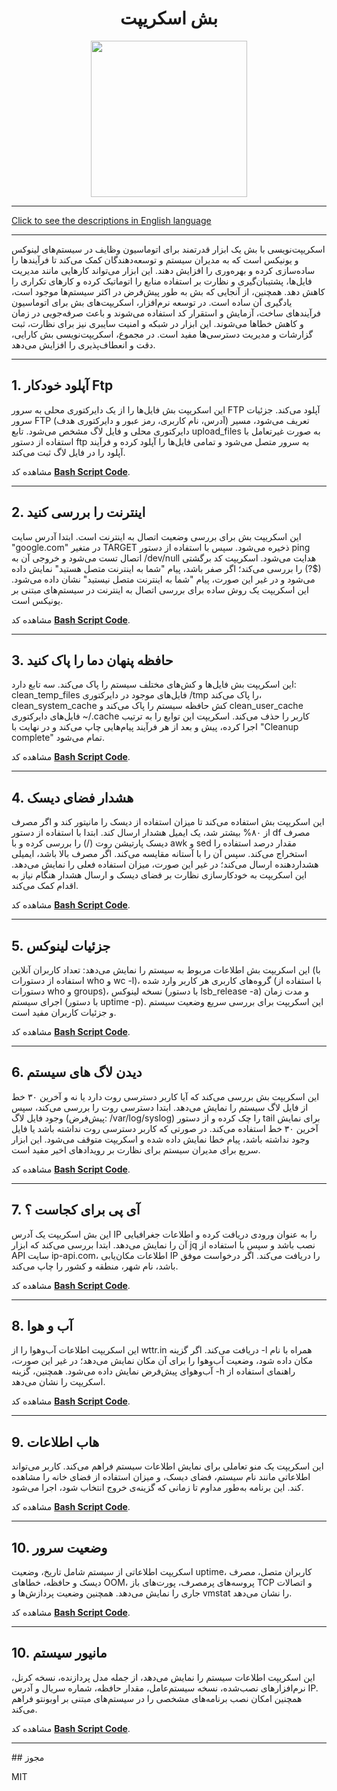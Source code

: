 <div align="center">

# بش اسکریپت
<img src="https://cloud.githubusercontent.com/assets/2059754/24601246/753a7f36-1858-11e7-9d6b-7a0e64fb27f7.png" height="250px" width="250px">

</div>

<hr>

[Click to see the descriptions in English language](README.md)


<hr>


اسکریپت‌نویسی با بش یک ابزار قدرتمند برای اتوماسیون وظایف در سیستم‌های لینوکس و یونیکس است که به مدیران سیستم و توسعه‌دهندگان کمک می‌کند تا فرآیندها را ساده‌سازی کرده و بهره‌وری را افزایش دهند. این ابزار می‌تواند کارهایی مانند مدیریت فایل‌ها، پشتیبان‌گیری و نظارت بر استفاده منابع را اتوماتیک کرده و کارهای تکراری را کاهش دهد. همچنین، از آنجایی که بش به طور پیش‌فرض در اکثر سیستم‌ها موجود است، یادگیری آن ساده است. در توسعه نرم‌افزار، اسکریپت‌های بش برای اتوماسیون فرآیندهای ساخت، آزمایش و استقرار کد استفاده می‌شوند و باعث صرفه‌جویی در زمان و کاهش خطاها می‌شوند. این ابزار در شبکه و امنیت سایبری نیز برای نظارت، ثبت گزارشات و مدیریت دسترسی‌ها مفید است. در مجموع، اسکریپت‌نویسی بش کارایی، دقت و انعطاف‌پذیری را افزایش می‌دهد.

<hr>

## 1. آپلود خودکار Ftp
این اسکریپت بش فایل‌ها را از یک دایرکتوری محلی به سرور FTP آپلود می‌کند. جزئیات سرور FTP (آدرس، نام کاربری، رمز عبور و دایرکتوری هدف) تعریف می‌شود، مسیر دایرکتوری محلی و فایل لاگ مشخص می‌شود. تابع upload_files به صورت غیرتعامل با استفاده از دستور ftp به سرور متصل می‌شود و تمامی فایل‌ها را آپلود کرده و فرآیند آپلود را در فایل لاگ ثبت می‌کند.

مشاهده کد <b>[Bash Script Code](BashScript/AutoFtpUpload/AutoFtpUploadPersian.sh)</b>.
<hr>

## 2. اینترنت را بررسی کنید
این اسکریپت بش برای بررسی وضعیت اتصال به اینترنت است. ابتدا آدرس سایت "google.com" در متغیر TARGET ذخیره می‌شود. سپس با استفاده از دستور ping اتصال تست می‌شود و خروجی آن به /dev/null هدایت می‌شود. اسکریپت کد برگشتی ($?) را بررسی می‌کند؛ اگر صفر باشد، پیام "شما به اینترنت متصل هستید" نمایش داده می‌شود و در غیر این صورت، پیام "شما به اینترنت متصل نیستید" نشان داده می‌شود. این اسکریپت یک روش ساده برای بررسی اتصال به اینترنت در سیستم‌های مبتنی بر یونیکس است.

مشاهده کد <b>[Bash Script Code](BashScript/CheckInternet/CheckInternetPersian.sh)</b>.
<hr>

## 3. حافظه پنهان دما را پاک کنید
این اسکریپت بش فایل‌ها و کش‌های مختلف سیستم را پاک می‌کند. سه تابع دارد: clean_temp_files فایل‌های موجود در دایرکتوری /tmp را پاک می‌کند، clean_system_cache کش حافظه سیستم را پاک می‌کند و clean_user_cache فایل‌های دایرکتوری ~/.cache کاربر را حذف می‌کند. اسکریپت این توابع را به ترتیب اجرا کرده، پیش و بعد از هر فرآیند پیام‌هایی چاپ می‌کند و در نهایت با "Cleanup complete" تمام می‌شود.

مشاهده کد <b>[Bash Script Code](BashScript/CleanupTempCache/cleanupTempCachePersian.sh)</b>.
<hr>

## 4. هشدار فضای دیسک
این اسکریپت بش استفاده می‌کند تا میزان استفاده از دیسک را مانیتور کند و اگر مصرف از ۸۰% بیشتر شد، یک ایمیل هشدار ارسال کند. ابتدا با استفاده از دستور df مصرف دیسک پارتیشن روت (/) را بررسی کرده و با awk و sed مقدار درصد استفاده را استخراج می‌کند. سپس آن را با آستانه مقایسه می‌کند. اگر مصرف بالا باشد، ایمیلی هشداردهنده ارسال می‌کند؛ در غیر این صورت، میزان استفاده فعلی را نمایش می‌دهد. این اسکریپت به خودکارسازی نظارت بر فضای دیسک و ارسال هشدار هنگام نیاز به اقدام کمک می‌کند.

مشاهده کد <b>[Bash Script Code](BashScript/DiskSpaceAlert/DiskSpaceAlertPersian.sh)</b>.
<hr>

## 5. جزئیات لینوکس
این اسکریپت بش اطلاعات مربوط به سیستم را نمایش می‌دهد: تعداد کاربران آنلاین (با استفاده از دستورات who و wc -l)، گروه‌های کاربری هر کاربر وارد شده (با استفاده از دستورات who و groups)، نسخه لینوکس (با دستور lsb_release -a) و مدت زمان اجرای سیستم (با دستور uptime -p). این اسکریپت برای بررسی سریع وضعیت سیستم و جزئیات کاربران مفید است.

مشاهده کد <b>[Bash Script Code](BashScript/LinuxDetails/LinuxDetailsPersian.sh)</b>.
<hr>

## 6. دیدن لاگ های سیستم
این اسکریپت بش بررسی می‌کند که آیا کاربر دسترسی روت دارد یا نه و آخرین ۳۰ خط از فایل لاگ سیستم را نمایش می‌دهد. ابتدا دسترسی روت را بررسی می‌کند، سپس وجود فایل لاگ (پیش‌فرض: /var/log/syslog) را چک کرده و از دستور tail برای نمایش آخرین ۳۰ خط استفاده می‌کند. در صورتی که کاربر دسترسی روت نداشته باشد یا فایل وجود نداشته باشد، پیام خطا نمایش داده شده و اسکریپت متوقف می‌شود. این ابزار سریع برای مدیران سیستم برای نظارت بر رویدادهای اخیر مفید است.

مشاهده کد <b>[Bash Script Code](BashScript/ViewSyslog/ViewSyslogPersian.sh)</b>.

<hr>

## 7. آی پی برای کجاست ؟ 
این بش اسکریپت یک آدرس IP را به عنوان ورودی دریافت کرده و اطلاعات جغرافیایی آن را نمایش می‌دهد. ابتدا بررسی می‌کند که ابزار jq نصب باشد و سپس با استفاده از API سایت ip-api.com، اطلاعات مکان‌یابی IP را دریافت می‌کند. اگر درخواست موفق باشد، نام شهر، منطقه و کشور را چاپ می‌کند.

مشاهده کد <b>[Bash Script Code](BashScript/whereIP/whereIPPersian.sh)</b>.

<hr>

## 8. آب و هوا
این اسکریپت اطلاعات آب‌وهوا را از wttr.in دریافت می‌کند. اگر گزینه -l همراه با نام مکان داده شود، وضعیت آب‌وهوا را برای آن مکان نمایش می‌دهد؛ در غیر این صورت، آب‌وهوای پیش‌فرض نمایش داده می‌شود. همچنین، گزینه -h راهنمای استفاده از اسکریپت را نشان می‌دهد.

مشاهده کد <b>[Bash Script Code](BashScript/Weather/WeatherPersian.sh)</b>.
<hr>

## 9. هاب اطلاعات
این اسکریپت یک منو تعاملی برای نمایش اطلاعات سیستم فراهم می‌کند. کاربر می‌تواند اطلاعاتی مانند نام سیستم، فضای دیسک، و میزان استفاده از فضای خانه را مشاهده کند. این برنامه به‌طور مداوم تا زمانی که گزینه‌ی خروج انتخاب شود، اجرا می‌شود.

مشاهده کد <b>[Bash Script Code](BashScript/InfoHub/InfoHubPersian.sh)</b>.
<hr>

## 10. وضعیت سرور
اسکریپت اطلاعاتی از سیستم شامل تاریخ، وضعیت uptime، کاربران متصل، مصرف دیسک و حافظه، خطاهای OOM، پروسه‌های پرمصرف، پورت‌های باز TCP و اتصالات جاری را نمایش می‌دهد. همچنین وضعیت پردازش‌ها و vmstat را نشان می‌دهد.

مشاهده کد <b>[Bash Script Code](BashScript/Server-Health/Server-Health.sh)</b>.
<hr>

## 10. مانیور سیستم
این اسکریپت اطلاعات سیستم را نمایش می‌دهد، از جمله مدل پردازنده، نسخه کرنل، نرم‌افزارهای نصب‌شده، نسخه سیستم‌عامل، مقدار حافظه، شماره سریال و آدرس IP. همچنین امکان نصب برنامه‌های مشخصی را در سیستم‌های مبتنی بر اوبونتو فراهم می‌کند.

مشاهده کد <b>[Bash Script Code](BashScript/HardwareMonitor/HardwareMonitor.sh)</b>.
<hr>
## مجوز

MIT

